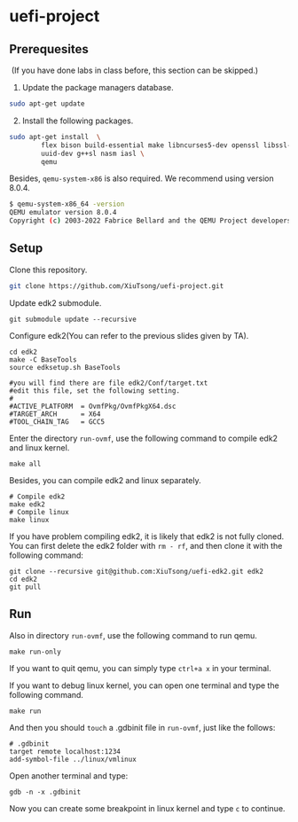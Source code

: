 # uefi-project
## Prerequesites

​	(If you have done labs in class before, this section can be skipped.)

1. Update the package managers database.

```bash
sudo apt-get update
```

2. Install the following packages.

```bash
sudo apt-get install  \
        flex bison build-essential make libncurses5-dev openssl libssl-dev \
        uuid-dev g++sl nasm iasl \
    	qemu
```

Besides, `qemu-system-x86` is also required. We recommend using version 8.0.4.

```bash
$ qemu-system-x86_64 -version
QEMU emulator version 8.0.4
Copyright (c) 2003-2022 Fabrice Bellard and the QEMU Project developers
```



## Setup

Clone this repository.

```bash
git clone https://github.com/XiuTsong/uefi-project.git
```

Update edk2 submodule. 

```
git submodule update --recursive
```

Configure edk2(You can refer to the previous slides given by TA).

```
cd edk2
make -C BaseTools
source edksetup.sh BaseTools

#you will find there are file edk2/Conf/target.txt
#edit this file, set the following setting.
#
#ACTIVE_PLATFORM  = OvmfPkg/OvmfPkgX64.dsc
#TARGET_ARCH      = X64
#TOOL_CHAIN_TAG   = GCC5
```

Enter the directory `run-ovmf`, use the following command to compile edk2 and linux kernel.

```
make all
```

Besides, you can compile edk2 and linux separately.

```
# Compile edk2
make edk2
# Compile linux
make linux
```

If you have problem compiling edk2, it is likely that edk2 is not fully cloned. You can first delete the edk2 folder with `rm - rf`, and then clone it with the following command:

```
git clone --recursive git@github.com:XiuTsong/uefi-edk2.git edk2
cd edk2
git pull
```



## Run

Also in directory  `run-ovmf`, use the following command to run qemu. 

```
make run-only
```

If you want to quit qemu, you can simply type `ctrl+a x` in your terminal. 

If you want to debug linux kernel, you can open one terminal and type the following command.

```
make run
```

And then you should `touch` a .gdbinit file in `run-ovmf`, just like the follows:

```
# .gdbinit
target remote localhost:1234
add-symbol-file ../linux/vmlinux
```

Open another terminal and type:

```
gdb -n -x .gdbinit
```

Now you can create some breakpoint in linux kernel and type `c` to continue.
